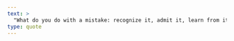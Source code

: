 ```yaml
---
text: >
  "What do you do with a mistake: recognize it, admit it, learn from it, forget it." - Dean Smith
type: quote
---
```

